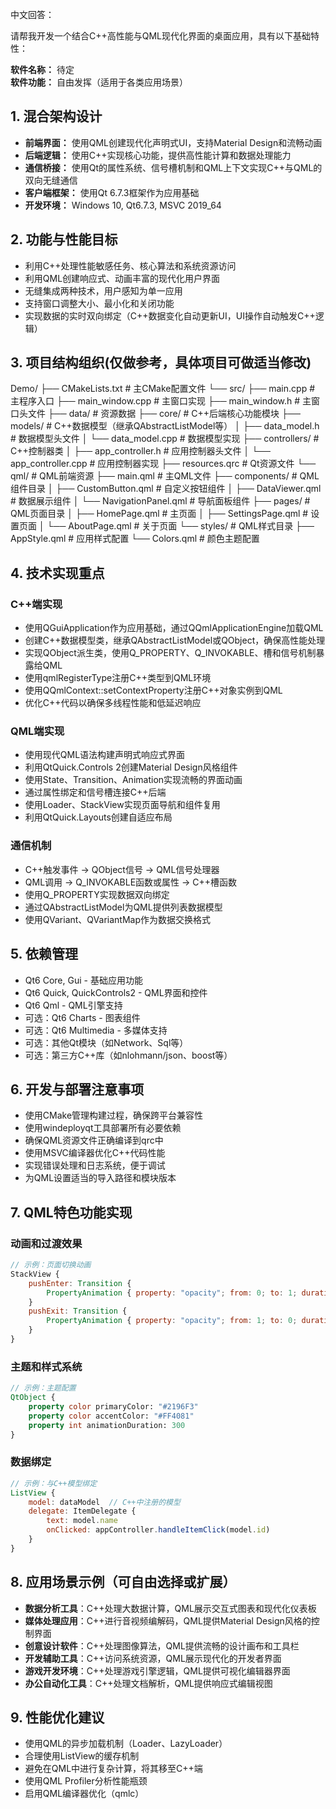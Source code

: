中文回答：

请帮我开发一个结合C++高性能与QML现代化界面的桌面应用，具有以下基础特性：

**软件名称：** 待定  
**软件功能：** 自由发挥（适用于各类应用场景）

## 1. 混合架构设计

- **前端界面：** 使用QML创建现代化声明式UI，支持Material Design和流畅动画
- **后端逻辑：** 使用C++实现核心功能，提供高性能计算和数据处理能力
- **通信桥接：** 使用Qt的属性系统、信号槽机制和QML上下文实现C++与QML的双向无缝通信
- **客户端框架：** 使用Qt 6.7.3框架作为应用基础
- **开发环境：** Windows 10, Qt6.7.3, MSVC 2019_64

## 2. 功能与性能目标

- 利用C++处理性能敏感任务、核心算法和系统资源访问
- 利用QML创建响应式、动画丰富的现代化用户界面
- 无缝集成两种技术，用户感知为单一应用
- 支持窗口调整大小、最小化和关闭功能
- 实现数据的实时双向绑定（C++数据变化自动更新UI，UI操作自动触发C++逻辑）

## 3. 项目结构组织(仅做参考，具体项目可做适当修改)

Demo/
├── CMakeLists.txt                   # 主CMake配置文件
└── src/
    ├── main.cpp                     # 主程序入口
    ├── main_window.cpp              # 主窗口实现
    ├── main_window.h                # 主窗口头文件
    ├── data/                        # 资源数据
    ├── core/                        # C++后端核心功能模块
    ├── models/                      # C++数据模型（继承QAbstractListModel等）
    │   ├── data_model.h             # 数据模型头文件
    │   └── data_model.cpp           # 数据模型实现
    ├── controllers/                 # C++控制器类
    │   ├── app_controller.h         # 应用控制器头文件
    │   └── app_controller.cpp       # 应用控制器实现
    ├── resources.qrc                # Qt资源文件
    └── qml/                         # QML前端资源
        ├── main.qml                 # 主QML文件
        ├── components/              # QML组件目录
        │   ├── CustomButton.qml     # 自定义按钮组件
        │   ├── DataViewer.qml       # 数据展示组件
        │   └── NavigationPanel.qml  # 导航面板组件
        ├── pages/                   # QML页面目录
        │   ├── HomePage.qml         # 主页面
        │   ├── SettingsPage.qml     # 设置页面
        │   └── AboutPage.qml        # 关于页面
        └── styles/                  # QML样式目录
            ├── AppStyle.qml         # 应用样式配置
            └── Colors.qml           # 颜色主题配置

## 4. 技术实现重点

### C++端实现
- 使用QGuiApplication作为应用基础，通过QQmlApplicationEngine加载QML
- 创建C++数据模型类，继承QAbstractListModel或QObject，确保高性能处理
- 实现QObject派生类，使用Q_PROPERTY、Q_INVOKABLE、槽和信号机制暴露给QML
- 使用qmlRegisterType注册C++类型到QML环境
- 使用QQmlContext::setContextProperty注册C++对象实例到QML
- 优化C++代码以确保多线程性能和低延迟响应

### QML端实现
- 使用现代QML语法构建声明式响应式界面
- 利用QtQuick.Controls 2创建Material Design风格组件
- 使用State、Transition、Animation实现流畅的界面动画
- 通过属性绑定和信号槽连接C++后端
- 使用Loader、StackView实现页面导航和组件复用
- 利用QtQuick.Layouts创建自适应布局

### 通信机制
- C++触发事件 → QObject信号 → QML信号处理器
- QML调用 → Q_INVOKABLE函数或属性 → C++槽函数
- 使用Q_PROPERTY实现数据双向绑定
- 通过QAbstractListModel为QML提供列表数据模型
- 使用QVariant、QVariantMap作为数据交换格式

## 5. 依赖管理

- Qt6 Core, Gui - 基础应用功能
- Qt6 Quick, QuickControls2 - QML界面和控件
- Qt6 Qml - QML引擎支持
- 可选：Qt6 Charts - 图表组件
- 可选：Qt6 Multimedia - 多媒体支持
- 可选：其他Qt模块（如Network、Sql等）
- 可选：第三方C++库（如nlohmann/json、boost等）

## 6. 开发与部署注意事项

- 使用CMake管理构建过程，确保跨平台兼容性
- 使用windeployqt工具部署所有必要依赖
- 确保QML资源文件正确编译到qrc中
- 使用MSVC编译器优化C++代码性能
- 实现错误处理和日志系统，便于调试
- 为QML设置适当的导入路径和模块版本

## 7. QML特色功能实现

### 动画和过渡效果
```qml
// 示例：页面切换动画
StackView {
    pushEnter: Transition {
        PropertyAnimation { property: "opacity"; from: 0; to: 1; duration: 300 }
    }
    pushExit: Transition {
        PropertyAnimation { property: "opacity"; from: 1; to: 0; duration: 300 }
    }
}
```

### 主题和样式系统
```qml
// 示例：主题配置
QtObject {
    property color primaryColor: "#2196F3"
    property color accentColor: "#FF4081"
    property int animationDuration: 300
}
```

### 数据绑定
```qml
// 示例：与C++模型绑定
ListView {
    model: dataModel  // C++中注册的模型
    delegate: ItemDelegate {
        text: model.name
        onClicked: appController.handleItemClick(model.id)
    }
}
```

## 8. 应用场景示例（可自由选择或扩展）

- **数据分析工具**：C++处理大数据计算，QML展示交互式图表和现代化仪表板
- **媒体处理应用**：C++进行音视频编解码，QML提供Material Design风格的控制界面
- **创意设计软件**：C++处理图像算法，QML提供流畅的设计画布和工具栏
- **开发辅助工具**：C++访问系统资源，QML展示现代化的开发者界面
- **游戏开发环境**：C++处理游戏引擎逻辑，QML提供可视化编辑器界面
- **办公自动化工具**：C++处理文档解析，QML提供响应式编辑视图

## 9. 性能优化建议

- 使用QML的异步加载机制（Loader、LazyLoader）
- 合理使用ListView的缓存机制
- 避免在QML中进行复杂计算，将其移至C++端
- 使用QML Profiler分析性能瓶颈
- 启用QML编译器优化（qmlc）